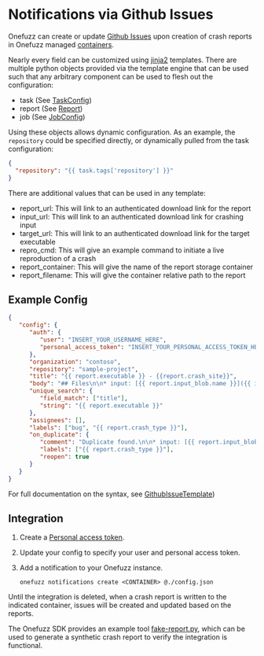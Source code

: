 # Notifications via Github Issues

Onefuzz can create or update [Github Issues](https://guides.github.com/features/issues/) 
upon creation of crash reports in Onefuzz managed [containers](../containers.md).

Nearly every field can be customized using [jinja2](https://jinja.palletsprojects.com/)
templates.   There are multiple python objects provided via the template engine that
can be used such that any arbitrary component can be used to flesh out the configuration:

* task (See [TaskConfig](../../src/pytypes/onefuzztypes/models.py))
* report (See [Report](../../src/pytypes/onefuzztypes/models.py))
* job (See [JobConfig](../../src/pytypes/onefuzztypes/models.py))

Using these objects allows dynamic configuration. As an example, the `repository`
could be specified directly, or dynamically pulled from the task configuration:

```json
{
  "repository": "{{ task.tags['repository'] }}"
}
```

There are additional values that can be used in any template:

* report_url: This will link to an authenticated download link for the report
* input_url: This will link to an authenticated download link for crashing input
* target_url: This will link to an authenticated download link for the target
  executable
* repro_cmd: This will give an example command to initiate a live reproduction
  of a crash
* report_container: This will give the name of the report storage container
* report_filename: This will give the container relative path to the report

## Example Config

```json
{
   "config": {
      "auth": {
         "user": "INSERT_YOUR_USERNAME_HERE",
         "personal_access_token": "INSERT_YOUR_PERSONAL_ACCESS_TOKEN_HERE",
      },
      "organization": "contoso",
      "repository": "sample-project",
      "title": "{{ report.executable }} - {{report.crash_site}}",
      "body": "## Files\n\n* input: [{{ report.input_blob.name }}]({{ input_url }})\n* exe: [{{ report.executable }}]( {{ target_url }})\n* report: [{{ report_filename }}]({{ report_url }})\n\n## Repro\n\n `{{ repro_cmd }}`\n\n## Call Stack\n\n```{% for item in report.call_stack %}{{ item }}\n{% endfor %}```\n\n## ASAN Log\n\n```{{ report.asan_log }}```",
      "unique_search": {
         "field_match": ["title"],
         "string": "{{ report.executable }}"
      },
      "assignees": [],
      "labels": ["bug", "{{ report.crash_type }}"],
      "on_duplicate": {
         "comment": "Duplicate found.\n\n* input: [{{ report.input_blob.name }}]({{ input_url }})\n* exe: [{{ report.executable }}]( {{ target_url }})\n* report: [{{ report_filename }}]({{ report_url }})",
         "labels": ["{{ report.crash_type }}"],
         "reopen": true
      }
   }
}
```

For full documentation on the syntax, see [GithubIssueTemplate](../../src/pytypes/onefuzztypes/models.py))

## Integration

1. Create a [Personal access token](https://github.com/settings/tokens).
2. Update your config to specify your user and personal access token.
1. Add a notification to your Onefuzz instance.

    ```
    onefuzz notifications create <CONTAINER> @./config.json
    ```

Until the integration is deleted, when a crash report is written to the indicated container, 
issues will be created and updated based on the reports.

The Onefuzz SDK provides an example tool [fake-report.py](../../src/cli/examples/fake-report.py),
which can be used to generate a synthetic crash report to verify the integration
is functional.